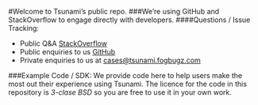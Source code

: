 #Welcome to Tsunami’s public repo.
###We’re using GitHub and StackOverflow to engage directly with developers.
####Questions / Issue Tracking:
* Public Q&A [StackOverflow](http://stackoverflow.com/questions/tagged/tsunami)
* Public enquiries to us [GitHub](https://github.com/Tsunami-ide/public/issues)
* Private enquiries to us at cases@tsunami.fogbugz.com

###Example Code / SDK:
We provide code here to help users make the most out their experience using Tsunami. The licence for the code in this repository is *3-clase BSD* so you are free to use it in your own work.
